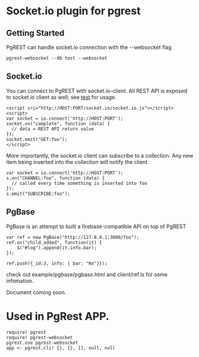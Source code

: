 # Socket.io plugin for pgrest

## Getting Started

PgREST can handle socket.io connection with the --websocket flag

    pgrest-websocket --db test --websocket

## Socket.io

You can connect to PgREST with socket.io-client.
All REST API is exposed to socket.io client as well; see [test](test/socket.ls) for usage.

    <script src="http://HOST:PORT/socket.io/socket.io.js"></script>
    <script>
    var socket = io.connect('http://HOST:PORT');
    socket.on("complete", function (data) {
      // data = REST API return value
    });
    socket.emit("GET:foo");
    </script>

More importantly, the socket.io client can subscribe to a collection. Any new item being inserted into the collection will notify the client.

    var socket = io.connect('http://HOST:PORT');
    s.on("CHANNEL:foo", function (data) {
      // called every time something is inserted into foo
    });
    s.emit("SUBSCRIBE:foo");

## PgBase

PgBase is an attempt to built a firebase-compatible API on top of PgREST

    var ref = new PgBase("http://127.0.0.1:3000/foo");
    ref.on("child_added", function(it) {
        $("#log").append(it.info.bar);
    });

    ref.push({_id:3, info: { bar: "Ke"}});

check out example/pgbase/pgbase.html and client/ref.ls for some infomation.

Document coming soon.

# Used in PgRest APP.

```
require! pgrest
require! pgrest-websocket
pgrest.use pgrest-websocket
app <- pgrest.cli! {}, {}, [], null, null
```

